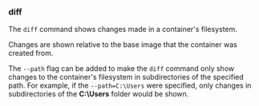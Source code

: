### diff

The `diff` command shows changes made in a container's filesystem. 

Changes are shown relative to the base image that the container was created from. 

The `--path` flag can be added to make the `diff` command only show changes to the container's filesystem in subdirectories of the specified path. For example, if the `--path=C:\Users` were specified, only changes in subdirectories of the **C:\Users** folder would be shown. 